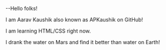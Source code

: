 --Hello folks!

I am Aarav Kaushik also known as APKaushik on GitHub! 

I am learning HTML/CSS right now. 

I drank the water on Mars and find it better than water on Earth!
